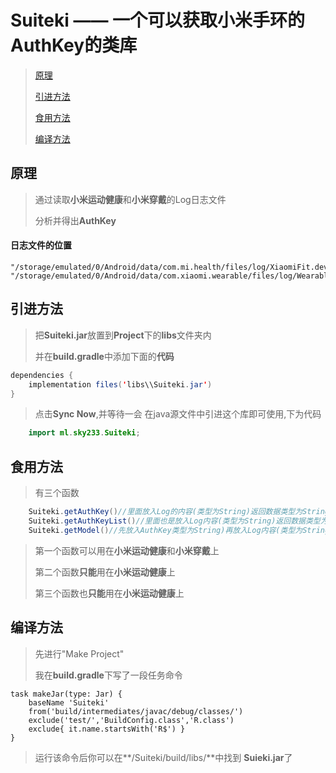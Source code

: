 # Suiteki —— 一个可以获取小米手环的AuthKey的类库

>[原理](#原理)
>>
>[引进方法](#引进方法)
>>
>[食用方法](#食用方法)
>>
>[编译方法](#编译方法)

## 原理
>通过读取**小米运动健康**和**小米穿戴**的Log日志文件
>>
>分析并得出**AuthKey**
>>

#### 日志文件的位置
```
"/storage/emulated/0/Android/data/com.mi.health/files/log/XiaomiFit.device.log"
"/storage/emulated/0/Android/data/com.xiaomi.wearable/files/log/Wearable.log"
```

## 引进方法
>把**Suiteki.jar**放置到**Project**下的**libs**文件夹内
>>
>并在**build.gradle**中添加下面的**代码**

``` java
dependencies {
    implementation files('libs\\Suiteki.jar')   
}
```
>点击**Sync Now**,并等待一会
>在java源文件中引进这个库即可使用,下为代码

``` java
    import ml.sky233.Suiteki;
```

## 食用方法
>有三个函数
``` java
    Suiteki.getAuthKey()//里面放入Log的内容(类型为String)返回数据类型为String
    Suiteki.getAuthKeyList()//里面也是放入Log内容(类型为String)返回数据类型为String[]
    Suiteki.getModel()//先放入AuthKey类型为String)再放入Log内容(类型为String)返回数据类型为String
```
>第一个函数可以用在**小米运动健康**和**小米穿戴**上
>>
>第二个函数**只能**用在**小米运动健康**上
>>
>第三个函数也**只能**用在**小米运动健康**上
>>

## 编译方法
>先进行"Make Project"
>>
>我在**build.gradle**下写了一段任务命令
>>
```
task makeJar(type: Jar) {
    baseName 'Suiteki'
    from('build/intermediates/javac/debug/classes/')
    exclude('test/','BuildConfig.class','R.class')
    exclude{ it.name.startsWith('R$') }
}
```
>>
>运行该命令后你可以在**/Suiteki/build/libs/**中找到 **Suieki.jar**了
